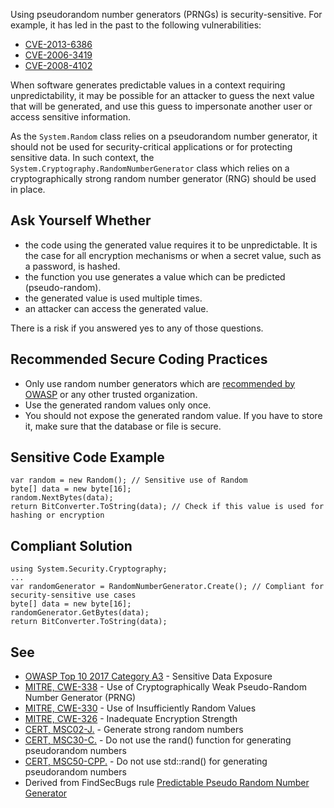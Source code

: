 
Using pseudorandom number generators (PRNGs) is security-sensitive. For example, it has led in the past to the following vulnerabilities:

- [CVE-2013-6386](http://cve.mitre.org/cgi-bin/cvename.cgi?name=CVE-2013-6386)
- [CVE-2006-3419](http://cve.mitre.org/cgi-bin/cvename.cgi?name=CVE-2006-3419)
- [CVE-2008-4102](http://cve.mitre.org/cgi-bin/cvename.cgi?name=CVE-2008-4102)


When software generates predictable values in a context requiring unpredictability, it may be possible for an attacker to guess the next value that will be generated, and use this guess to impersonate another user or access sensitive information.

As the `System.Random` class relies on a pseudorandom number generator, it should not be used for security-critical applications or for protecting sensitive data. In such context, the `System.Cryptography.RandomNumberGenerator` class which relies on a cryptographically strong random number generator (RNG) should be used in place.

## Ask Yourself Whether

- the code using the generated value requires it to be unpredictable. It is the case for all encryption mechanisms or when a secret value, such
  as a password, is hashed.
- the function you use generates a value which can be predicted (pseudo-random).
- the generated value is used multiple times.
- an attacker can access the generated value.


There is a risk if you answered yes to any of those questions.

## Recommended Secure Coding Practices

- Only use random number generators which are [recommended by
  OWASP](https://cheatsheetseries.owasp.org/cheatsheets/Cryptographic_Storage_Cheat_Sheet.html#secure-random-number-generation) or any other trusted organization.
- Use the generated random values only once.
- You should not expose the generated random value. If you have to store it, make sure that the database or file is secure.


## Sensitive Code Example


    var random = new Random(); // Sensitive use of Random
    byte[] data = new byte[16];
    random.NextBytes(data);
    return BitConverter.ToString(data); // Check if this value is used for hashing or encryption


## Compliant Solution


    using System.Security.Cryptography;
    ...
    var randomGenerator = RandomNumberGenerator.Create(); // Compliant for security-sensitive use cases
    byte[] data = new byte[16];
    randomGenerator.GetBytes(data);
    return BitConverter.ToString(data);


## See

- [OWASP Top 10 2017 Category A3](https://www.owasp.org/index.php/Top_10-2017_A3-Sensitive_Data_Exposure) - Sensitive Data Exposure
- [MITRE, CWE-338](https://cwe.mitre.org/data/definitions/338.html) - Use of Cryptographically Weak Pseudo-Random Number Generator
  (PRNG)
- [MITRE, CWE-330](https://cwe.mitre.org/data/definitions/330.html) - Use of Insufficiently Random Values
- [MITRE, CWE-326](https://cwe.mitre.org/data/definitions/326.html) - Inadequate Encryption Strength
- [CERT, MSC02-J.](https://wiki.sei.cmu.edu/confluence/x/oTdGBQ) - Generate strong random numbers
- [CERT, MSC30-C.](https://wiki.sei.cmu.edu/confluence/x/UNcxBQ) - Do not use the rand() function for generating pseudorandom numbers
- [CERT, MSC50-CPP.](https://wiki.sei.cmu.edu/confluence/x/2ns-BQ) - Do not use std::rand() for generating pseudorandom numbers
- Derived from FindSecBugs rule [Predictable Pseudo Random Number
  Generator](https://h3xstream.github.io/find-sec-bugs/bugs.htm#PREDICTABLE_RANDOM)

